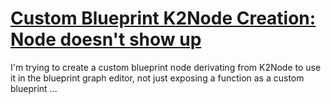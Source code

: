 # [Custom Blueprint K2Node Creation: Node doesn't show up](https://forums.unrealengine.com/t/custom-blueprint-k2node-creation-node-doesnt-show-up/313714)

I'm trying to create a custom blueprint node derivating from K2Node to use it in the blueprint graph editor, not just exposing a function as a custom blueprint ...